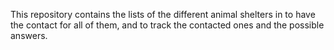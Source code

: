 This repository contains the lists of the different animal shelters in to have the contact for all of them, and to track the contacted ones and the possible answers.
